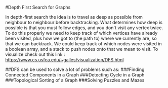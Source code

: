 #Depth First Search for Graphs

In depth-first search the idea is to travel as deep as possible from neighbour to neighbour before backtracking. What determines how deep is possible is that you must follow edges, and you don't visit any vertex twice.
To do this properly we need to keep track of which vertices have already been visited, plus how we got to (the path to) where we currently are, so that we can backtrack. We could keep track of which nodes were visited in a boolean array, and a stack to push nodes onto that we mean to visit.
To visualize check out this link : https://www.cs.usfca.edu/~galles/visualization/DFS.html

##DFS can be used to solve a lot of problems such as:
###Finding Connected Components in a Graph
###Detecting Cycle in a Graph
###Topological Sorting of a Graph
###Solving Puzzles and Mazes

